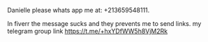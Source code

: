 Danielle please whats app me at: +213659548111.

In fiverr the message sucks and they prevents me to send links.
my telegram group link  https://t.me/+hxYDfWW5h8VjM2Rk
